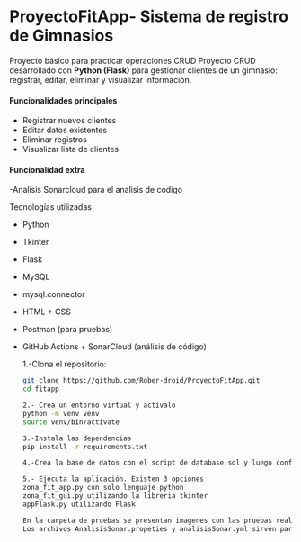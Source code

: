 # ProyectoFitApp- Sistema de registro de Gimnasios
Proyecto básico para practicar operaciones CRUD
Proyecto CRUD desarrollado con **Python (Flask)** para gestionar clientes de un gimnasio: registrar, editar, eliminar y visualizar información.

#### Funcionalidades principales

- Registrar nuevos clientes
- Editar datos existentes
- Eliminar registros
- Visualizar lista de clientes

#### Funcionalidad extra

-Analisis Sonarcloud para el analisis de codigo

Tecnologías utilizadas

- Python
- Tkinter
- Flask
- MySQL
- mysql.connector 
- HTML + CSS 
- Postman (para pruebas)
- GitHub Actions + SonarCloud (análisis de código)

   1.-Clona el repositorio:
   ```bash
   git clone https://github.com/Rober-droid/ProyectoFitApp.git
   cd fitapp

   2.- Crea un entorno virtual y actívalo
   python -m venv venv
   source venv/bin/activate

   3.-Instala las dependencias
   pip install -r requirements.txt

   4.-Crea la base de datos con el script de database.sql y luego configura la conexion en conexion.py

   5.- Ejecuta la aplicación. Existen 3 opciones
   zona_fit_app.py con solo lenguaje python
   zona_fit_gui.py utilizando la libreria tkinter
   appFlask.py utilizando Flask

   En la carpeta de pruebas se presentan imagenes con las pruebas realizadas en postman
   Los archivos AnalisisSonar.propeties y analisisSonar.yml sirven para el analisis de codigo el codigo sirve para ejecutar un analisis en la cuenta de Sonar Cloud vinculada a la cuenta     de github cada vez que se hace un commit
